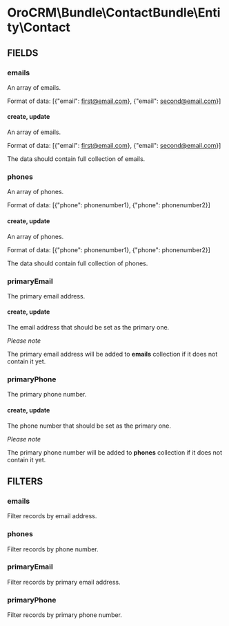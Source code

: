 # OroCRM\Bundle\ContactBundle\Entity\Contact

## FIELDS

### emails

An array of emails.

Format of data: [{"email": first@email.com}, {"email": second@email.com}]

#### create, update

An array of emails.

Format of data: [{"email": first@email.com}, {"email": second@email.com}]

The data should contain full collection of emails.

### phones

An array of phones.

Format of data: [{"phone": phonenumber1}, {"phone": phonenumber2}]

#### create, update

An array of phones.

Format of data: [{"phone": phonenumber1}, {"phone": phonenumber2}]

The data should contain full collection of phones.

### primaryEmail

The primary email address.

#### create, update

The email address that should be set as the primary one.

*Please note*

The primary email address will be added to **emails** collection if it does not contain it yet.

### primaryPhone

The primary phone number.

#### create, update

The phone number that should be set as the primary one.

*Please note*

The primary phone number will be added to **phones** collection if it does not contain it yet.

## FILTERS

### emails

Filter records by email address.

### phones

Filter records by phone number.

### primaryEmail

Filter records by primary email address.

### primaryPhone

Filter records by primary phone number.
